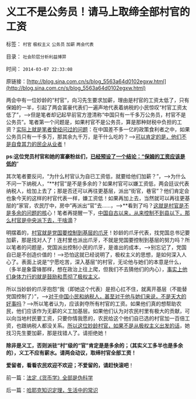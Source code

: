 # 义工不是公务员！请马上取缔全部村官的工资

标签： `村官` `极权主义` `公务员` `加薪` `两会代表` 

目录： `社会阶层分析利益博羿`

时间： `2014-03-07 22:33:08`

原链接：[http://blog.sina.com.cn/s/blog_5563a64d0102egxw.html](http://blog.sina.com.cn/s/blog_5563a64d0102egxw.html)

两会中有一位妙龄的“村官”，向习先生要求加薪，理由是村官的工资太低了，只有保姆的一半，引起了两会富豪代表们一遍声地代表着纳税的小民惊叹“村官工资太低了”，——>但是笔者却记起早前官方澄清称“中国只有一千多万公务员，村官不是公务员”。笔者第一个问题是，如果村官不是公务员，算是那种财税中负担的工资？[实际上就是笔者曾经问过的问题](../../../2014/1/24/不要道德谴责于荒谬，让对方的荒谬助你论证.md)：在中国差不多一亿的政策食利者之中，如果公务员只有一千多万，那其余九千万，是干什么吃的？——>[可以肯定的是，他们不是自食其力的民企从业者](http://blog.sina.com.cn/s/blog_5563a64d0102egu7.html)！

**ps:这位党员村官和她的富豪粉丝们，[已经预设了一个结论：“保姆的工资应该是低的](../../../2012/11/25/家庭是研究社会合作的原子单位；.md)**”

其次笔者要反问，“为什么村官认为自已工资低，就要给他们加薪？”，——>为什么不问一下纳税人，“**村官”是不是多余的？如果村官可以嫌工资低，两会廷议代表纳税人，给加上去了；那是否还可以再往更基层，派出“街官，巷官”？他们肯定会也象今天的这样的村官代表一样，嫌工资低！如果再加上去，当然就可以再往更基层的“家官，农民厅中，房中”再派出“官”去……，——>**看到了吗？[这就是村官是不是多余的问题的核](../../../2011/11/21/土地私有的农村是民主进程和社会稳定的坚强盟友.md)心！笔者再提醒一下，[中国自古以来，从来控制不到县以下，那么村官是中央派下去，干啥滴](http://blog.sina.com.cn/s/blog_5563a64d0102egoe.html)？

明摆着的，[村官就是党国要控制到基层的爪牙](../../../2010/1/4/贪官是问题，却不是大问题.md)！妙龄的爪牙代表，找党国总书记要加薪，那是找对人了！连村里也派出爪牙，不就是党国要控制到基层的努力吗？所以笔者的问题是，党国派出控制小民的爪牙，是谁出的成本，——>别忘记了，党国自已是不创造价值的！——>恐怕这就已经说明了，极权主义的思想，是如何深入人心了。表面上说是“宁愿吃苦，深入基层”的村官，无论他与她们的本意是什么，（多半是象雷锋那样，想在政治上往上爬，但我们不去猜他们的内心），[事实上他们身体力行的就是鼓励和贯彻了极权主义](http://blog.sina.com.cn/s/blog_5563a64d0102egts.html)。

所以当妙龄的爪牙抱怨“我（即她这个代表）是担心扛不住，就离开基层（不能替党国控制了）”，——>[对于中国小民和纳税人，甚至对于他与她们来说，不是天大的好事吗](../../../2013/10/19/中国卖血过多的社会危机中的政府的“成本制高点”.md)？——>所以笔者认为，应该剥夺所有村官的工资。如果他们真的想帮助农民，他们应该作为无薪的义工加基层。如果他们认为对农民村里有极大的贡献，可以向当地村民要工资，只要你情我愿的，农民给这个他们自已选的村官加一百倍工资，也跟纳税人都没关系。[所以这位妙龄村官，如果不是从极权主义出发的话](http://blog.sina.com.cn/s/blog_5563a64d0102egoe.html)，她找习先生要加薪，那是找错人了。请拒绝她！

**除非是义工，否则派驻“村”级的“官”肯定是是多余的；（其实义工多半也是多余的），义工不应有薪水。请两会动议，取缔村官全部工资！**

**爱留者，看看农民欢迎不欢迎；不爱留的，请赶快滚吧**！



前一篇：[法定《货币学》全部是伪科学](http://blog.sina.com.cn/s/blog_5563a64d0102egxv.html)

后一篇：[哈耶克知识定理，生活中的常识](http://blog.sina.com.cn/s/blog_5563a64d0102egy4.html)